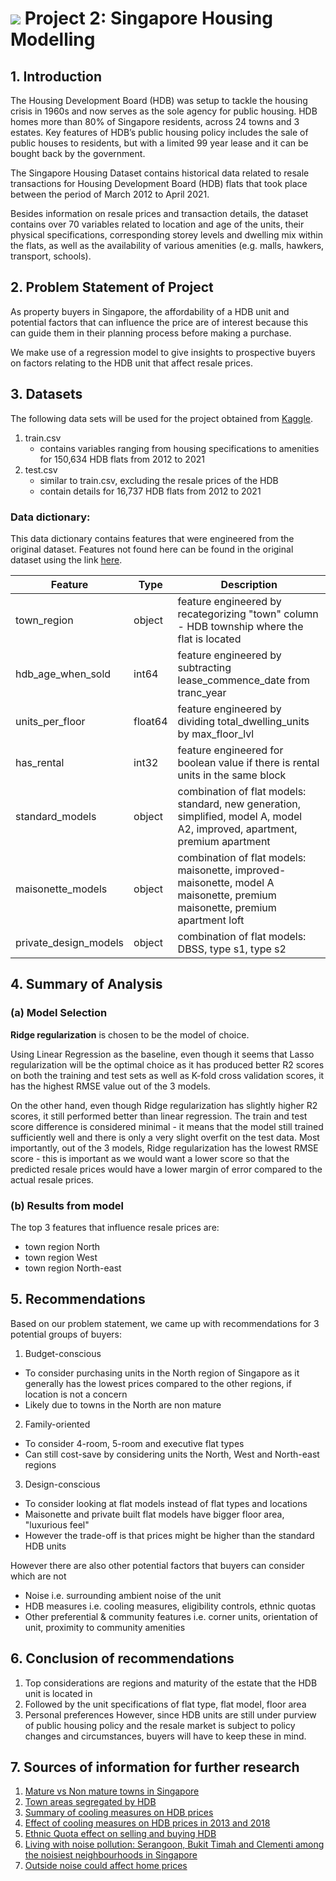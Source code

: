 # ![](https://ga-dash.s3.amazonaws.com/production/assets/logo-9f88ae6c9c3871690e33280fcf557f33.png) Project 2: Singapore Housing Modelling


## 1. Introduction
The Housing Development Board (HDB) was setup to tackle the housing crisis in 1960s and now serves as the sole agency for public housing. HDB homes more than 80% of Singapore residents, across 24 towns and 3 estates. Key features of HDB’s public housing policy includes the sale of public houses to residents, but with a limited 99 year lease and it can be bought back by the government.

The Singapore Housing Dataset contains historical data related to resale transactions for Housing Development Board (HDB) flats that took place between the period of March 2012 to April 2021. 

Besides information on resale prices and transaction details, the dataset contains over 70 variables related to location and age of the units, their physical specifications, corresponding storey levels and dwelling mix within the flats, as well as the availability of various amenities (e.g. malls, hawkers, transport, schools).

## 2. Problem Statement of Project
As property buyers in Singapore, the affordability of a HDB unit and potential factors that can influence the price are of interest because this can guide them in their planning process before making a purchase.

We make use of a regression model to give insights to prospective buyers on factors relating to the HDB unit that affect resale prices.

## 3. Datasets
The following data sets will be used for the project obtained from [Kaggle](https://www.kaggle.com/competitions/dsi-sg-project-2-regression-challenge-hdb-price/data).
1. train.csv
    - contains variables ranging from housing specifications to amenities for 150,634 HDB flats from 2012 to 2021
2. test.csv
    - similar to train.csv, excluding the resale prices of the HDB 
    - contain details for 16,737 HDB  flats from 2012 to 2021


 ### Data dictionary:

 This data dictionary contains features that were engineered from the original dataset. Features not found here can be found in the original dataset using the link [here](https://www.kaggle.com/competitions/dsi-sg-project-2-regression-challenge-hdb-price/data).

|Feature|Type|Description|
|---|---|---|
|town_region|object|feature engineered by recategorizing "town" column - HDB township where the flat is located| 
|hdb_age_when_sold|int64|feature engineered by subtracting lease_commence_date from tranc_year|
|units_per_floor|float64|feature engineered by dividing total_dwelling_units by max_floor_lvl|
|has_rental|int32|feature engineered for boolean value if there is rental units in the same block
|standard_models|object|combination of flat models: standard, new generation, simplified, model A, model A2, improved, apartment, premium apartment|
|maisonette_models|object|combination of flat models: maisonette, improved-maisonette, model A maisonette, premium maisonette, premium apartment loft|
|private_design_models|object|combination of flat models: DBSS, type s1, type s2|

## 4. Summary of Analysis
### (a) Model Selection
**Ridge regularization** is chosen to be the model of choice.

Using Linear Regression as the baseline, even though it seems that Lasso regularization will be the optimal choice as it has produced better R2 scores on both the training and test sets as well as K-fold cross validation scores, it has the highest RMSE value out of the 3 models.

On the other hand, even though Ridge regularization has slightly higher R2 scores, it still performed better than linear regression. The train and test score difference is considered minimal - it means that the model still trained sufficiently well and there is only a very slight overfit on the test data. Most importantly, out of the 3 models, Ridge regularization has the lowest RMSE score - this is important as we would want a lower score so that the predicted resale prices would have a lower margin of error compared to the actual resale prices.

### (b) Results from model
The top 3 features that influence resale prices are:
- town region North
- town region West
- town region North-east


## 5. Recommendations
Based on our problem statement, we came up with recommendations for 3 potential groups of buyers: 
1. Budget-conscious
- To consider purchasing units in the North region of Singapore as it generally has the lowest prices compared to the other regions, if location is not a concern
- Likely due to towns in the North are non mature

2. Family-oriented
- To consider 4-room, 5-room and executive flat types 
- Can still cost-save by considering units the North, West and North-east regions

3. Design-conscious
- To consider looking at flat models instead of flat types and locations
- Maisonette and private built flat models have bigger floor area, "luxurious feel"
- However the trade-off is that prices might be higher than the standard HDB units

However there are also other potential factors that buyers can consider which are not
- Noise i.e. surrounding ambient noise of the unit
- HDB measures i.e. cooling measures, eligibility controls, ethnic quotas
- Other preferential & community features i.e. corner units, orientation of unit, proximity to community amenities

## 6. Conclusion of recommendations
1. Top considerations are regions and maturity of the estate that the HDB unit is located in
2. Followed by the unit specifications of flat type, flat model, floor area
3. Personal preferences
However, since HDB units are still under purview of public housing policy and the resale market is subject to policy changes and circumstances, buyers will have to keep these in mind.


## 7. Sources of information for further research
1. [Mature vs Non mature towns in Singapore](https://www.hdb.gov.sg/-/media/doc/CCG/20082023-Annexes/Annex-A1.ashx)
2. [Town areas segregated by HDB](https://www.hdb.gov.sg/about-us/history/hdb-towns-your-home)
3. [Summary of cooling measures on HDB prices](https://www.businesstimes.com.sg/property/mobile-spotlight/summary-singapores-property-cooling-measures-1996-present-day)
4. [Effect of cooling measures on HDB prices in 2013 and 2018](https://www.channelnewsasia.com/singapore/property-cooling-measures-hdb-resale-prices-2013-2018-each-singapore-town-2385831)
5. [Ethnic Quota effect on selling and buying HDB](https://www.propertyguru.com.sg/property-guides/how-the-ethnic-quota-can-affect-your-sellingbuying-ability-6747)
6. [Living with noise pollution: Serangoon, Bukit Timah and Clementi among the noisiest neighbourhoods in Singapore](https://www.straitstimes.com/singapore/housing/sounds-awful-cant-sleep-cant-talk-because-of-noise)
7. [Outside noise could affect home prices](https://cos.sg/blog-post/outside-noise-could-affect-home-prices/)
